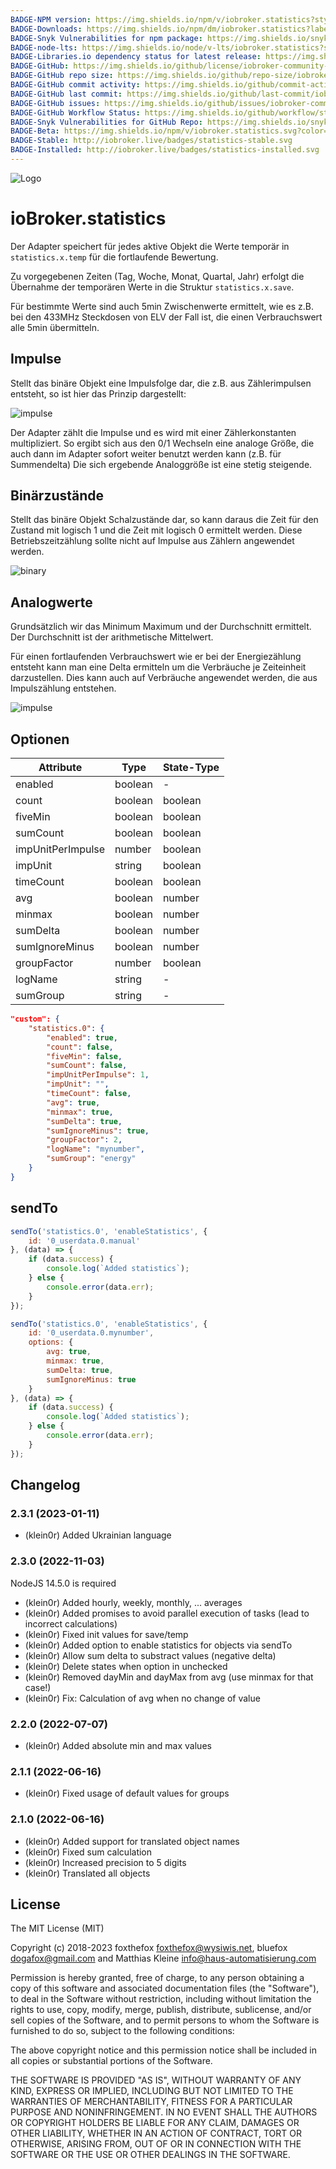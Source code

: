 ```yaml
---
BADGE-NPM version: https://img.shields.io/npm/v/iobroker.statistics?style=flat-square
BADGE-Downloads: https://img.shields.io/npm/dm/iobroker.statistics?label=npm%20downloads&style=flat-square
BADGE-Snyk Vulnerabilities for npm package: https://img.shields.io/snyk/vulnerabilities/npm/iobroker.statistics?label=npm%20vulnerabilities&style=flat-square
BADGE-node-lts: https://img.shields.io/node/v-lts/iobroker.statistics?style=flat-square
BADGE-Libraries.io dependency status for latest release: https://img.shields.io/librariesio/release/npm/iobroker.statistics?label=npm%20dependencies&style=flat-square
BADGE-GitHub: https://img.shields.io/github/license/iobroker-community-adapters/iobroker.statistics?style=flat-square
BADGE-GitHub repo size: https://img.shields.io/github/repo-size/iobroker-community-adapters/iobroker.statistics?logo=github&style=flat-square
BADGE-GitHub commit activity: https://img.shields.io/github/commit-activity/m/iobroker-community-adapters/iobroker.statistics?logo=github&style=flat-square
BADGE-GitHub last commit: https://img.shields.io/github/last-commit/iobroker-community-adapters/iobroker.statistics?logo=github&style=flat-square
BADGE-GitHub issues: https://img.shields.io/github/issues/iobroker-community-adapters/iobroker.statistics?logo=github&style=flat-square
BADGE-GitHub Workflow Status: https://img.shields.io/github/workflow/status/iobroker-community-adapters/iobroker.statistics/Test%20and%20Release?label=Test%20and%20Release&logo=github&style=flat-square
BADGE-Snyk Vulnerabilities for GitHub Repo: https://img.shields.io/snyk/vulnerabilities/github/iobroker-community-adapters/iobroker.statistics?label=repo%20vulnerabilities&logo=github&style=flat-square
BADGE-Beta: https://img.shields.io/npm/v/iobroker.statistics.svg?color=red&label=beta
BADGE-Stable: http://iobroker.live/badges/statistics-stable.svg
BADGE-Installed: http://iobroker.live/badges/statistics-installed.svg
---
```

![Logo](../../admin/statistics.png)

# ioBroker.statistics

Der Adapter speichert für jedes aktive Objekt die Werte temporär in ``statistics.x.temp`` für die fortlaufende Bewertung.

Zu vorgegebenen Zeiten (Tag, Woche, Monat, Quartal, Jahr) erfolgt die Übernahme der temporären Werte in die Struktur ``statistics.x.save``.

Für bestimmte Werte sind auch 5min Zwischenwerte ermittelt, wie es z.B. bei den 433MHz Steckdosen von ELV der Fall ist, die einen Verbrauchswert alle 5min übermitteln.

## Impulse

Stellt das binäre Objekt eine Impulsfolge dar, die z.B. aus Zählerimpulsen entsteht, so ist hier das Prinzip dargestellt:

![impulse](img/count.png)

Der Adapter zählt die Impulse und es wird mit einer Zählerkonstanten multipliziert.
So ergibt sich aus den 0/1 Wechseln eine analoge Größe, die auch dann im Adapter sofort weiter benutzt werden kann (z.B. für Summendelta)
Die sich ergebende Analoggröße ist eine stetig steigende.

## Binärzustände

Stellt das binäre Objekt Schalzustände dar, so kann daraus die Zeit für den Zustand mit logisch 1 und die Zeit mit logisch 0 ermittelt werden.
Diese Betriebszeitzählung sollte nicht auf Impulse aus Zählern angewendet werden.

![binary](img/timeCount.png)

## Analogwerte

Grundsätzlich wir das Minimum Maximum und der Durchschnitt ermittelt.
Der Durchschnitt ist der arithmetische Mittelwert.

Für einen fortlaufenden Verbrauchswert wie er bei der Energiezählung entsteht kann man eine Delta ermitteln um die Verbräuche je Zeiteinheit darzustellen. 
Dies kann auch auf Verbräuche angewendet werden, die aus Impulszählung entstehen.

![impulse](img/sumDelta.png)

## Optionen

| Attribute         | Type    | State-Type |
|-------------------|---------|------------|
| enabled           | boolean | -          |
| count             | boolean | boolean    |
| fiveMin           | boolean | boolean    |
| sumCount          | boolean | boolean    |
| impUnitPerImpulse | number  | boolean    |
| impUnit           | string  | boolean    |
| timeCount         | boolean | boolean    |
| avg               | boolean | number     |
| minmax            | boolean | number     |
| sumDelta          | boolean | number     |
| sumIgnoreMinus    | boolean | number     |
| groupFactor       | number  | boolean    |
| logName           | string  | -          |
| sumGroup          | string  | -          |

```json
"custom": {
    "statistics.0": {
        "enabled": true,
        "count": false,
        "fiveMin": false,
        "sumCount": false,
        "impUnitPerImpulse": 1,
        "impUnit": "",
        "timeCount": false,
        "avg": true,
        "minmax": true,
        "sumDelta": true,
        "sumIgnoreMinus": true,
        "groupFactor": 2,
        "logName": "mynumber",
        "sumGroup": "energy"
    }
}
```

## sendTo

```javascript
sendTo('statistics.0', 'enableStatistics', {
    id: '0_userdata.0.manual'
}, (data) => {
    if (data.success) {
        console.log(`Added statistics`);
    } else {
        console.error(data.err);
    }
});
```

```javascript
sendTo('statistics.0', 'enableStatistics', {
    id: '0_userdata.0.mynumber',
    options: {
        avg: true,
        minmax: true,
        sumDelta: true,
        sumIgnoreMinus: true
    }
}, (data) => {
    if (data.success) {
        console.log(`Added statistics`);
    } else {
        console.error(data.err);
    }
});
```

## Changelog
<!--
	Placeholder for the next version (at the beginning of the line):
	### __WORK IN PROGRESS__
-->
### 2.3.1 (2023-01-11)
* (klein0r) Added Ukrainian language

### 2.3.0 (2022-11-03)
NodeJS 14.5.0 is required

* (klein0r) Added hourly, weekly, monthly, ... averages
* (klein0r) Added promises to avoid parallel execution of tasks (lead to incorrect calculations)
* (klein0r) Fixed init values for save/temp
* (klein0r) Added option to enable statistics for objects via sendTo
* (klein0r) Allow sum delta to substract values (negative delta)
* (klein0r) Delete states when option in unchecked
* (klein0r) Removed dayMin and dayMax from avg (use minmax for that case!)
* (klein0r) Fix: Calculation of avg when no change of value

### 2.2.0 (2022-07-07)
* (klein0r) Added absolute min and max values

### 2.1.1 (2022-06-16)
* (klein0r) Fixed usage of default values for groups

### 2.1.0 (2022-06-16)
* (klein0r) Added support for translated object names
* (klein0r) Fixed sum calculation
* (klein0r) Increased precision to 5 digits
* (klein0r) Translated all objects

## License

The MIT License (MIT)

Copyright (c) 2018-2023 foxthefox <foxthefox@wysiwis.net>,
                        bluefox <dogafox@gmail.com> and
                        Matthias Kleine <info@haus-automatisierung.com>

Permission is hereby granted, free of charge, to any person obtaining a copy
of this software and associated documentation files (the "Software"), to deal
in the Software without restriction, including without limitation the rights
to use, copy, modify, merge, publish, distribute, sublicense, and/or sell
copies of the Software, and to permit persons to whom the Software is
furnished to do so, subject to the following conditions:

The above copyright notice and this permission notice shall be included in
all copies or substantial portions of the Software.

THE SOFTWARE IS PROVIDED "AS IS", WITHOUT WARRANTY OF ANY KIND, EXPRESS OR
IMPLIED, INCLUDING BUT NOT LIMITED TO THE WARRANTIES OF MERCHANTABILITY,
FITNESS FOR A PARTICULAR PURPOSE AND NONINFRINGEMENT. IN NO EVENT SHALL THE
AUTHORS OR COPYRIGHT HOLDERS BE LIABLE FOR ANY CLAIM, DAMAGES OR OTHER
LIABILITY, WHETHER IN AN ACTION OF CONTRACT, TORT OR OTHERWISE, ARISING FROM,
OUT OF OR IN CONNECTION WITH THE SOFTWARE OR THE USE OR OTHER DEALINGS IN
THE SOFTWARE.